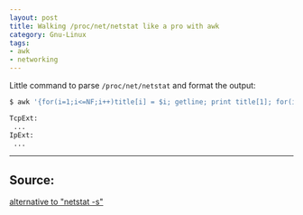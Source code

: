 ```yaml
---
layout: post
title: Walking /proc/net/netstat like a pro with awk
category: Gnu-Linux
tags:
- awk
- networking
---
```


Little command to parse `/proc/net/netstat` and format the output: 

```bash
$ awk '{for(i=1;i<=NF;i++)title[i] = $i; getline; print title[1]; for(i=2;i<=NF;i++)printf " %s: %s\n", title[i], $i }' /proc/net/netstat

TcpExt:
 ...
IpExt:
 ...

```

----
## Source:

[alternative to "netstat -s"](https://unix.stackexchange.com/questions/258711/alternative-to-netstat-s/)